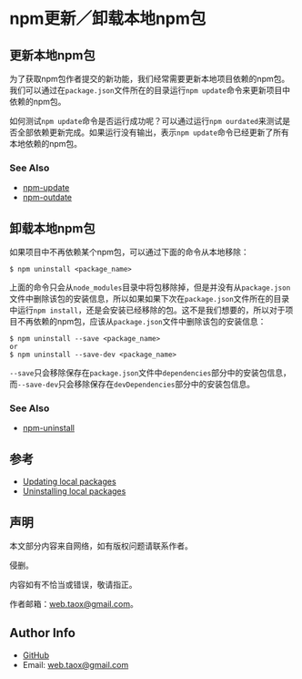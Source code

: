 # npm更新／卸载本地npm包

## 更新本地npm包

为了获取npm包作者提交的新功能，我们经常需要更新本地项目依赖的npm包。我们可以通过在`package.json`文件所在的目录运行`npm update`命令来更新项目中依赖的npm包。

如何测试`npm update`命令是否运行成功呢？可以通过运行`npm ourdated`来测试是否全部依赖更新完成。如果运行没有输出，表示`npm update`命令已经更新了所有本地依赖的npm包。

### See Also

* [npm-update](https://github.com/NinjiaHub/NPM-CLI-Commands/blob/master/documents/npm-update.md)
* [npm-outdate](https://github.com/NinjiaHub/NPM-CLI-Commands/blob/master/documents/npm-outdate.md)

## 卸载本地npm包

如果项目中不再依赖某个npm包，可以通过下面的命令从本地移除：

```shell
$ npm uninstall <package_name>
```

上面的命令只会从`node_modules`目录中将包移除掉，但是并没有从`package.json`文件中删除该包的安装信息，所以如果如果下次在`package.json`文件所在的目录中运行`npm install`，还是会安装已经移除的包。这不是我们想要的，所以对于项目不再依赖的npm包，应该从`package.json`文件中删除该包的安装信息：

```shell
$ npm uninstall --save <package_name>
or
$ npm uninstall --save-dev <package_name>
```

`--save`只会移除保存在`package.json`文件中`dependencies`部分中的安装包信息，而`--save-dev`只会移除保存在`devDependencies`部分中的安装包信息。

### See Also

* [npm-uninstall](https://github.com/NinjiaHub/NPM-CLI-Commands/blob/master/documents/npm-uninstall.md)

## 参考

* [Updating local packages](https://docs.npmjs.com/getting-started/updating-local-packages)
* [Uninstalling local packages](https://docs.npmjs.com/getting-started/uninstalling-local-packages)

## 声明

本文部分内容来自网络，如有版权问题请联系作者。

侵删。

内容如有不恰当或错误，敬请指正。

作者邮箱：web.taox@gmail.com。

## Author Info

* [GitHub](https://github.com/Tao-Quixote)
* Email: web.taox@gmail.com